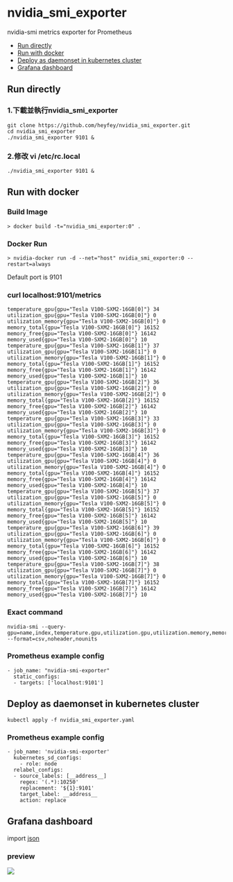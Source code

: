 # nvidia_smi_exporter

nvidia-smi metrics exporter for Prometheus

- [Run directly](#Run-directly)
- [Run with docker](#Run-with-docker)
- [Deploy as daemonset in kubernetes cluster](#Deploy-as-daemonset-in-kubernetes-cluster)
- [Grafana dashboard](#Grafana-dashboard)

## Run directly

### 1.下載並執行nvidia_smi_exporter
```
git clone https://github.com/heyfey/nvidia_smi_exporter.git
cd nvidia_smi_exporter
./nvidia_smi_exporter 9101 &
```
### 2.修改 vi /etc/rc.local
```
./nvidia_smi_exporter 9101 &
```


## Run with docker

### Build Image
```
> docker build -t="nvidia_smi_exporter:0" .
```

### Docker Run
```
> nvidia-docker run -d --net="host" nvidia_smi_exporter:0 --restart=always
```
Default port is 9101

### curl localhost:9101/metrics
```
temperature_gpu{gpu="Tesla V100-SXM2-16GB[0]"} 34
utilization_gpu{gpu="Tesla V100-SXM2-16GB[0]"} 0
utilization_memory{gpu="Tesla V100-SXM2-16GB[0]"} 0
memory_total{gpu="Tesla V100-SXM2-16GB[0]"} 16152
memory_free{gpu="Tesla V100-SXM2-16GB[0]"} 16142
memory_used{gpu="Tesla V100-SXM2-16GB[0]"} 10
temperature_gpu{gpu="Tesla V100-SXM2-16GB[1]"} 37
utilization_gpu{gpu="Tesla V100-SXM2-16GB[1]"} 0
utilization_memory{gpu="Tesla V100-SXM2-16GB[1]"} 0
memory_total{gpu="Tesla V100-SXM2-16GB[1]"} 16152
memory_free{gpu="Tesla V100-SXM2-16GB[1]"} 16142
memory_used{gpu="Tesla V100-SXM2-16GB[1]"} 10
temperature_gpu{gpu="Tesla V100-SXM2-16GB[2]"} 36
utilization_gpu{gpu="Tesla V100-SXM2-16GB[2]"} 0
utilization_memory{gpu="Tesla V100-SXM2-16GB[2]"} 0
memory_total{gpu="Tesla V100-SXM2-16GB[2]"} 16152
memory_free{gpu="Tesla V100-SXM2-16GB[2]"} 16142
memory_used{gpu="Tesla V100-SXM2-16GB[2]"} 10
temperature_gpu{gpu="Tesla V100-SXM2-16GB[3]"} 33
utilization_gpu{gpu="Tesla V100-SXM2-16GB[3]"} 0
utilization_memory{gpu="Tesla V100-SXM2-16GB[3]"} 0
memory_total{gpu="Tesla V100-SXM2-16GB[3]"} 16152
memory_free{gpu="Tesla V100-SXM2-16GB[3]"} 16142
memory_used{gpu="Tesla V100-SXM2-16GB[3]"} 10
temperature_gpu{gpu="Tesla V100-SXM2-16GB[4]"} 36
utilization_gpu{gpu="Tesla V100-SXM2-16GB[4]"} 0
utilization_memory{gpu="Tesla V100-SXM2-16GB[4]"} 0
memory_total{gpu="Tesla V100-SXM2-16GB[4]"} 16152
memory_free{gpu="Tesla V100-SXM2-16GB[4]"} 16142
memory_used{gpu="Tesla V100-SXM2-16GB[4]"} 10
temperature_gpu{gpu="Tesla V100-SXM2-16GB[5]"} 37
utilization_gpu{gpu="Tesla V100-SXM2-16GB[5]"} 0
utilization_memory{gpu="Tesla V100-SXM2-16GB[5]"} 0
memory_total{gpu="Tesla V100-SXM2-16GB[5]"} 16152
memory_free{gpu="Tesla V100-SXM2-16GB[5]"} 16142
memory_used{gpu="Tesla V100-SXM2-16GB[5]"} 10
temperature_gpu{gpu="Tesla V100-SXM2-16GB[6]"} 39
utilization_gpu{gpu="Tesla V100-SXM2-16GB[6]"} 0
utilization_memory{gpu="Tesla V100-SXM2-16GB[6]"} 0
memory_total{gpu="Tesla V100-SXM2-16GB[6]"} 16152
memory_free{gpu="Tesla V100-SXM2-16GB[6]"} 16142
memory_used{gpu="Tesla V100-SXM2-16GB[6]"} 10
temperature_gpu{gpu="Tesla V100-SXM2-16GB[7]"} 38
utilization_gpu{gpu="Tesla V100-SXM2-16GB[7]"} 0
utilization_memory{gpu="Tesla V100-SXM2-16GB[7]"} 0
memory_total{gpu="Tesla V100-SXM2-16GB[7]"} 16152
memory_free{gpu="Tesla V100-SXM2-16GB[7]"} 16142
memory_used{gpu="Tesla V100-SXM2-16GB[7]"} 10
```

### Exact command
```
nvidia-smi --query-gpu=name,index,temperature.gpu,utilization.gpu,utilization.memory,memory.total,memory.free,memory.used --format=csv,noheader,nounits
```

### Prometheus example config

```
- job_name: "nvidia-smi-exporter"
  static_configs:
  - targets: ['localhost:9101']
```

## Deploy as daemonset in kubernetes cluster

```
kubectl apply -f nvidia_smi_exporter.yaml 
```

### Prometheus example config

```
- job_name: 'nvidia-smi-exporter'
  kubernetes_sd_configs:
    - role: node
  relabel_configs:
  - source_labels: [__address__]
    regex: '(.*):10250'
    replacement: '${1}:9101'
    target_label: __address__
    action: replace
```

## Grafana dashboard

import [json](https://github.com/heyfey/nvidia_smi_exporter/blob/master/grafana/NVIDIA-DCGM-nvidia-smi-Exporter-Dashboard-1634288728356.json)

### preview

![](https://i.imgur.com/JyxNYRG.png)